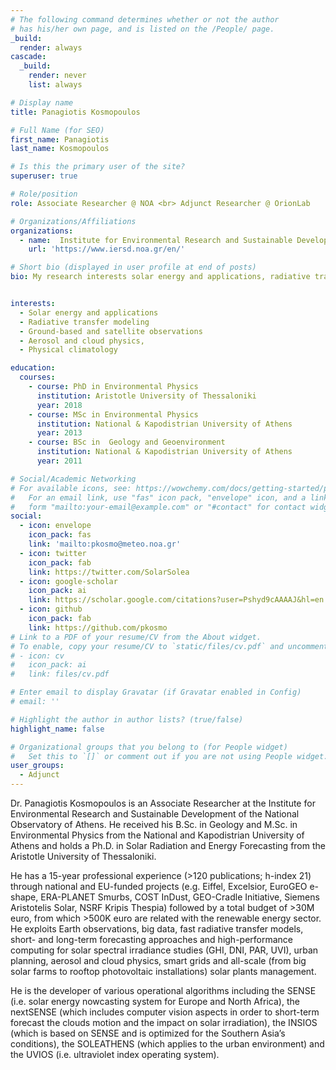```yaml
---
# The following command determines whether or not the author
# has his/her own page, and is listed on the /People/ page.
_build:
  render: always
cascade:
  _build:
    render: never
    list: always

# Display name
title: Panagiotis Kosmopoulos

# Full Name (for SEO)
first_name: Panagiotis
last_name: Kosmopoulos

# Is this the primary user of the site?
superuser: true

# Role/position
role: Associate Researcher @ NOA <br> Adjunct Researcher @ OrionLab 

# Organizations/Affiliations
organizations:
  - name:  Institute for Environmental Research and Sustainable Development, National Observatory of Athens
    url: 'https://www.iersd.noa.gr/en/'

# Short bio (displayed in user profile at end of posts)
bio: My research interests solar energy and applications, radiative transfer modeling, ground-based and satellite observations, aerosol and cloud physics, and physical climatology. 


interests:
  - Solar energy and applications
  - Radiative transfer modeling
  - Ground-based and satellite observations
  - Aerosol and cloud physics, 
  - Physical climatology

education:
  courses:
    - course: PhD in Environmental Physics 
      institution: Aristotle University of Thessaloniki
      year: 2018
    - course: MSc in Environmental Physics
      institution: National & Kapodistrian University of Athens
      year: 2013
    - course: BSc in  Geology and Geoenvironment
      institution: National & Kapodistrian University of Athens
      year: 2011

# Social/Academic Networking
# For available icons, see: https://wowchemy.com/docs/getting-started/page-builder/#icons
#   For an email link, use "fas" icon pack, "envelope" icon, and a link in the
#   form "mailto:your-email@example.com" or "#contact" for contact widget.
social:
  - icon: envelope
    icon_pack: fas
    link: 'mailto:pkosmo@meteo.noa.gr'
  - icon: twitter
    icon_pack: fab
    link: https://twitter.com/SolarSolea
  - icon: google-scholar
    icon_pack: ai
    link: https://scholar.google.com/citations?user=Pshyd9cAAAAJ&hl=en
  - icon: github
    icon_pack: fab
    link: https://github.com/pkosmo
# Link to a PDF of your resume/CV from the About widget.
# To enable, copy your resume/CV to `static/files/cv.pdf` and uncomment the lines below.
# - icon: cv
#   icon_pack: ai
#   link: files/cv.pdf

# Enter email to display Gravatar (if Gravatar enabled in Config)
# email: ''

# Highlight the author in author lists? (true/false)
highlight_name: false

# Organizational groups that you belong to (for People widget)
#   Set this to `[]` or comment out if you are not using People widget.
user_groups:
  - Adjunct
---
```


Dr. Panagiotis Kosmopoulos is an Associate Researcher at the Institute for Environmental Research and Sustainable Development of the National Observatory of Athens. He received his B.Sc. in Geology and M.Sc. in Environmental Physics from the National and Kapodistrian University of Athens and holds a Ph.D. in Solar Radiation and Energy Forecasting from the Aristotle University of Thessaloniki.

He has a 15-year professional experience (>120 publications; h-index 21) through national and EU-funded projects (e.g. Eiffel, Excelsior, EuroGEO e-shape, ERA-PLANET Smurbs, COST InDust, GEO-Cradle Initiative, Siemens Aristotelis Solar, NSRF Kripis Thespia) followed by a total budget of >30M euro, from which >500K euro are related with the renewable energy sector. He exploits Earth observations, big data, fast radiative transfer models, short- and long-term forecasting approaches and high-performance computing for solar spectral irradiance studies (GHI, DNI, PAR, UVI), urban planning, aerosol and cloud physics, smart grids and all-scale (from big solar farms to rooftop photovoltaic installations) solar plants management.

He is the developer of various operational algorithms including the SENSE (i.e. solar energy nowcasting system for Europe and North Africa), the nextSENSE (which includes computer vision aspects in order to short-term forecast the clouds motion and the impact on solar irradiation), the INSIOS (which is based on SENSE and is optimized for the Southern Asia’s conditions), the SOLEATHENS (which applies to the urban environment) and the UVIOS (i.e. ultraviolet index operating system).